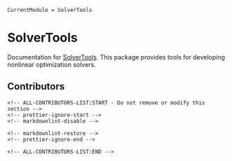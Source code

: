 ```@meta
CurrentModule = SolverTools
```

# SolverTools

Documentation for [SolverTools](https://github.com/JuliaSmoothOptimizers/SolverTools.jl).
This package provides tools for developing nonlinear optimization solvers.

## Contributors

```@raw html
<!-- ALL-CONTRIBUTORS-LIST:START - Do not remove or modify this section -->
<!-- prettier-ignore-start -->
<!-- markdownlint-disable -->

<!-- markdownlint-restore -->
<!-- prettier-ignore-end -->

<!-- ALL-CONTRIBUTORS-LIST:END -->
```
